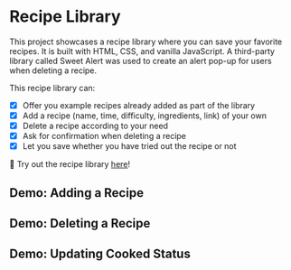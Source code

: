# Recipe Library

This project showcases a recipe library where you can save your favorite recipes. It is built with HTML, CSS, and vanilla JavaScript. A third-party library called Sweet Alert was used to create an alert pop-up for users when deleting a recipe.

This recipe library can:

- [x] Offer you example recipes already added as part of the library
- [x] Add a recipe (name, time, difficulty, ingredients, link) of your own
- [x] Delete a recipe according to your need
- [x] Ask for confirmation when deleting a recipe
- [x] Let you save whether you have tried out the recipe or not

🔗 Try out the recipe library [here](https://devkarenc.github.io/recipe-library/)!

## Demo: Adding a Recipe

## Demo: Deleting a Recipe

## Demo: Updating Cooked Status
